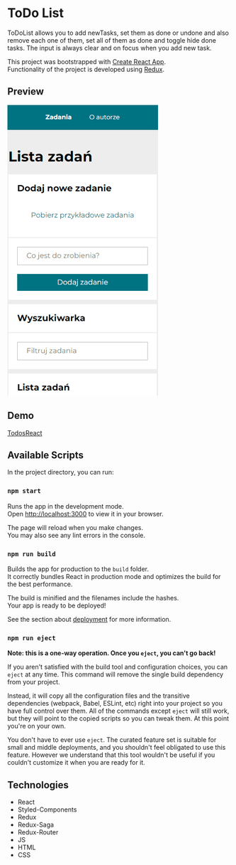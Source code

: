 # ToDo List

ToDoList allows you to add newTasks, set them as done or undone and also remove each one of them, set all of them as done and toggle hide done tasks. The input is always clear and on focus when you add new task. 

This project was bootstrapped with [Create React App](https://github.com/facebook/create-react-app).  
Functionality of the project is developed using [Redux](https://github.com/reduxjs/redux-toolkit).

## Preview

!["To do list in action"](animation6.gif)

## Demo

[TodosReact](https://st4rkmano.github.io/todos-list-react/)

## Available Scripts

In the project directory, you can run:

### `npm start`

Runs the app in the development mode.\
Open [http://localhost:3000](http://localhost:3000) to view it in your browser.

The page will reload when you make changes.\
You may also see any lint errors in the console.

### `npm run build`

Builds the app for production to the `build` folder.\
It correctly bundles React in production mode and optimizes the build for the best performance.

The build is minified and the filenames include the hashes.\
Your app is ready to be deployed!

See the section about [deployment](https://facebook.github.io/create-react-app/docs/deployment) for more information.

### `npm run eject`

**Note: this is a one-way operation. Once you `eject`, you can't go back!**

If you aren't satisfied with the build tool and configuration choices, you can `eject` at any time. This command will remove the single build dependency from your project.

Instead, it will copy all the configuration files and the transitive dependencies (webpack, Babel, ESLint, etc) right into your project so you have full control over them. All of the commands except `eject` will still work, but they will point to the copied scripts so you can tweak them. At this point you're on your own.

You don't have to ever use `eject`. The curated feature set is suitable for small and middle deployments, and you shouldn't feel obligated to use this feature. However we understand that this tool wouldn't be useful if you couldn't customize it when you are ready for it.

## Technologies

- React
- Styled-Components
- Redux
- Redux-Saga
- Redux-Router
- JS
- HTML
- CSS